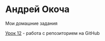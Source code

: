 # Андрей Окоча
Мои домашние задания

[Урок 12](https://kokogambo7.github.io/lessons_12/ "Моя первая домашка") - работа с репозиторием на GitHub
